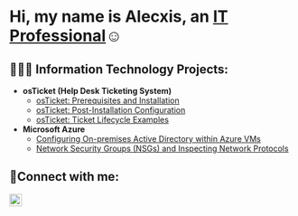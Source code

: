 <h1>Hi, my name is Alecxis, an <a href="https://linkedin.com/in/alecxiskelly">IT Professional</a>☺</h1>

<h2>👩🏽‍💻 Information Technology Projects:</h2>

- <b>osTicket (Help Desk Ticketing System)</b>
  - [osTicket: Prerequisites and Installation](https://github.com/alecxkelly/osticket-prereqs)
  - [osTicket: Post-Installation Configuration](https://github.com/alecxkelly/post-install-config)
  - [osTicket: Ticket Lifecycle Examples](https://github.com/joshmadakorcc/ticket-lifecycle)
- <b>Microsoft Azure</b>
  - [Configuring On-premises Active Directory within Azure VMs](https://github.com/alecxkelly/configure-ad)
  - [Network Security Groups (NSGs) and Inspecting Network Protocols](https://github.com/alecxkelly/azure-network-protocols)

<h2>📲Connect with me:</h2>

[<img align="left" alt="Alecxis Kwelly | LinkedIn" width="22px" src="https://cdn.jsdelivr.net/npm/simple-icons@v3/icons/linkedin.svg" />][linkedin]

[linkedin]: https://linkedin.com/in/alecxiskelly

